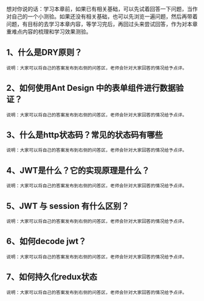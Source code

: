 想对你说的话：学习本章前，如果已有相关基础，可以先试着回答一下问题，当作对自己的一个小测验。如果还没有相关基础，也可以先浏览一遍问题，然后再带着问题，有目标的去学习本章内容，等学习完后，再回过头来尝试回答，作为对本章重难点内容的梳理和学习效果测验。
## 1、什么是DRY原则？
```
说明：大家可以将自己的答案发布到右侧的问答区，老师会针对大家回答的情况给予点评。
```
## 2、如何使用Ant Design 中的表单组件进行数据验证？
```
说明：大家可以将自己的答案发布到右侧的问答区，老师会针对大家回答的情况给予点评。
```
## 3、什么是http状态码？常见的状态码有哪些
```
说明：大家可以将自己的答案发布到右侧的问答区，老师会针对大家回答的情况给予点评。
```
## 4、JWT是什么？它的实现原理是什么？
```
说明：大家可以将自己的答案发布到右侧的问答区，老师会针对大家回答的情况给予点评。
```
## 5、JWT 与 session 有什么区别？
```
说明：大家可以将自己的答案发布到右侧的问答区，老师会针对大家回答的情况给予点评。
```
## 6、如何decode jwt？
```
说明：大家可以将自己的答案发布到右侧的问答区，老师会针对大家回答的情况给予点评。
```
## 7、如何持久化redux状态
```
说明：大家可以将自己的答案发布到右侧的问答区，老师会针对大家回答的情况给予点评。
```
